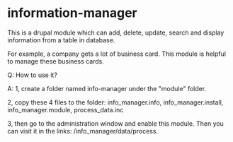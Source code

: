 information-manager
===================

This is a drupal module which can add, delete, update, search and display information from a table in database.

For example, a company gets a lot of business card. This module is helpful to manage these business cards. 

Q: How to use it?

A: 1, create a folder named info-manager under the "module" folder.

   2, copy these 4 files to the folder: info_manager.info, info_manager.install, info_manager.module, process_data.inc
   
   3, then go to the administration window and enable this module. Then you can visit it in the links: /info_manager/data/process. 
